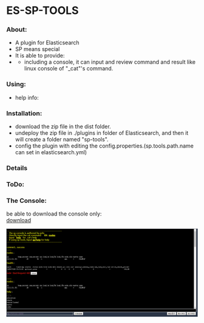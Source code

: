 # ES-SP-TOOLS

### About:
* A plugin for Elasticsearch
* SP means special 
* It is able to provide:
* * including a console, it can input and review command and result like linux console of "_cat"'s command.



### Using:
* help info: 


### Installation:
* download the zip file in the dist folder.
* undeploy the zip file in ./plugins in folder of Elasticsearch, and then it will create a folder named "sp-tools".
* config the plugin with editing the config.properties.(sp.tools.path.name can set in elasticsearch.yml)


### Details


### ToDo:


### The Console:
be able to download the console only:  
[download](https://raw.githubusercontent.com/psfu/es-sp-tools/master/dist/0.0.1.alpha/sp-console.zip)

![00-console.png](https://raw.githubusercontent.com/psfu/es-sp-console/master/info/00-console.png)







 

